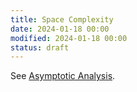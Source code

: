 ```yaml
---
title: Space Complexity
date: 2024-01-18 00:00
modified: 2024-01-18 00:00
status: draft
---
```


See [Asymptotic Analysis](asymptotic-analysis.md).
